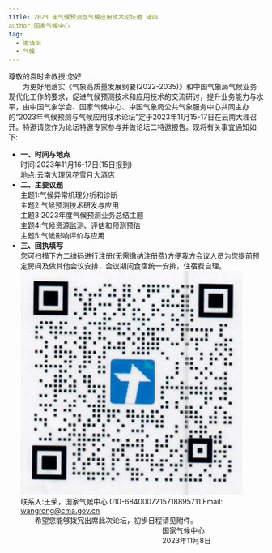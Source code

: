 ```yaml
---
title: 2023 年气候预测与气候应用技术论坛邀 请函
author:国家气候中心
tag: 
  - 邀请函
  - 气候
---
```


尊敬的袁时金教授:您好  
&emsp;&emsp;为更好地落实《气象高质量发展纲要(2022-2035)》和中国气象局气候业务现代化工作的要求，促进气候预测技术和应用技术的交流研讨，提升业务能力与水平，由中国气象学会、国家气候中心、中国气象局公共气象服务中心共同主办的“2023年气候预测与气候应用技术论坛”定于2023年11月15-17日在云南大理召开。特邀请您作为论坛特邀专家参与并做论坛二特邀报告。现将有关事宜通知如下:  
- **一、时间与地点**  
时间:2023年11月16-17日(15日报到)  
地点:云南大理风花雪月大酒店  
- **二、主要议题**  
主题1:气候异常机理分析和诊断  
主题2:气候预测技术研发与应用  
主题3:2023年度气候预测业务总结主题  
主题4:气候资源监测、评估和预测预估  
主题5:气候影响评价与应用  
- **三、回执填写**  
您可扫描下方二维码进行注册(无需缴纳注册费)方便我方会议人员为您提前预定房问及做其他会议安排，会议期问食宿统一安排，住宿费自理。  
![alt text](images/QRcode.png)  
联系人:王荣，国家气候中心 010-6840007215718895711 Email: wangrong@cma.gov.cn  
&emsp;&emsp;希望您能够拨冗出席此次论坛，初步日程请见附件。
&emsp;&emsp;&emsp;&emsp;&emsp;&emsp;&emsp;&emsp;&emsp;&emsp;&emsp;&emsp;&emsp;&emsp;&emsp;&emsp;&emsp;&emsp;&emsp;&emsp;国家气候中心
&emsp;&emsp;&emsp;&emsp;&emsp;&emsp;&emsp;&emsp;&emsp;&emsp;&emsp;&emsp;&emsp;&emsp;&emsp;&emsp;&emsp;&emsp;&emsp;&emsp;2023年11月8日